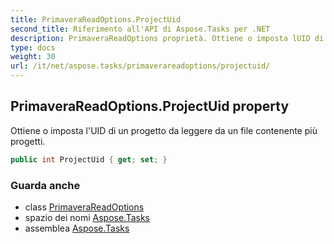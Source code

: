 ```yaml
---
title: PrimaveraReadOptions.ProjectUid
second_title: Riferimento all'API di Aspose.Tasks per .NET
description: PrimaveraReadOptions proprietà. Ottiene o imposta lUID di un progetto da leggere da un file contenente più progetti.
type: docs
weight: 30
url: /it/net/aspose.tasks/primaverareadoptions/projectuid/
---
```

## PrimaveraReadOptions.ProjectUid property

Ottiene o imposta l'UID di un progetto da leggere da un file contenente più progetti.

```csharp
public int ProjectUid { get; set; }
```

### Guarda anche

* class [PrimaveraReadOptions](../)
* spazio dei nomi [Aspose.Tasks](../../primaverareadoptions/)
* assemblea [Aspose.Tasks](../../../)


